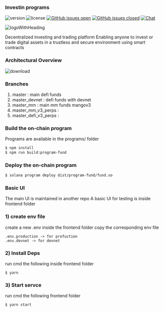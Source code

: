 ### Investin programs

![version](https://img.shields.io/badge/version-1.1.0-blue.svg) ![license](https://img.shields.io/badge/license-MIT-blue.svg) [![GitHub issues open](https://img.shields.io/github/issues/creativetimofficial/black-dashboard-react.svg?maxAge=2592000)]() [![GitHub issues closed](https://img.shields.io/github/issues-closed-raw/creativetimofficial/black-dashboard-react.svg?maxAge=2592000)]()  [![Chat](https://img.shields.io/badge/chat-on%20discord-7289da.svg)](https://discord.com/invite/Yf54h9B)

![logoWithHeading](https://assets.coingecko.com/coins/images/15588/small/ivn_logo.png?1621267247)


Decentralized investing and trading platform 
Enabling anyone to invest or trade digital assets in a trustless and secure environment using smart contracts

### Architectural Overview
![download](https://user-images.githubusercontent.com/20189814/120890571-43e16f00-c621-11eb-9150-a8b5f431f002.png)

### Branches
1) master : main defi funds
2) master_devnet : defi funds with devnet
3) master_mm : main mm funds mangov3 
4) master_mm_v3_perps : 
5) master_defi_v3_perps :


### Build the on-chain program

Programs are available in the programs/ folder

```bash
$ npm install
$ npm run build:program-fund
```


### Deploy the on-chain program

```bash
$ solana program deploy dist/program-fund/fund.so
```
### Basic UI
The main UI is maintained in another repo
A basic UI for testing is inside frontend folder
### 1) create env file
create a new .env inside the frontend folder
copy the corresponding env file 
```
.env.production -> for profuction
.env.devnet -> for devnet
```
### 2) Install Deps 
run cmd the following inside frontend folder
```
$ yarn
```

### 3) Start servce 
run cmd the following frontend folder
```
$ yarn start
```
